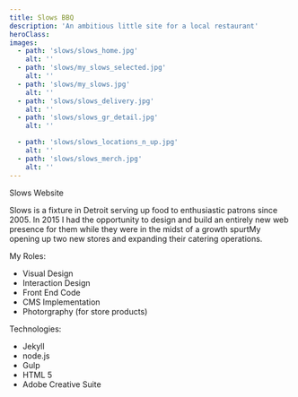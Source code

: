 ```yaml
---
title: Slows BBQ
description: 'An ambitious little site for a local restaurant'
heroClass: 
images:
  - path: 'slows/slows_home.jpg'
    alt: ''
  - path: 'slows/my_slows_selected.jpg'
    alt: ''
  - path: 'slows/my_slows.jpg'
    alt: ''
  - path: 'slows/slows_delivery.jpg'
    alt: ''
  - path: 'slows/slows_gr_detail.jpg'
    alt: ''

  - path: 'slows/slows_locations_n_up.jpg'
    alt: ''
  - path: 'slows/slows_merch.jpg'
    alt: ''
---
```


<StyleLink href="http://slowsbarbq.com">Slows Website</StyleLink>

Slows is a fixture in Detroit serving up food to enthusiastic patrons since 2005. In 2015 I had the opportunity to design and build an entirely new web presence for them while they were in the midst of a growth spurtMy  opening up two new stores and expanding their catering operations.

<image-carousel :images="images"></image-carousel>


My Roles:

* Visual Design
* Interaction Design
* Front End Code
* CMS Implementation
* Photorgraphy (for store products)

Technologies:

* Jekyll
* node.js
* Gulp
* HTML 5
* Adobe Creative Suite